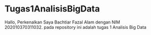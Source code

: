 # Tugas1AnalisisBigData
Hallo, Perkenalkan Saya Bachtiar Fazal Alam dengan NIM 202010370311032. pada repository ini adalah tugas 1 Analisis Big Data
